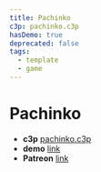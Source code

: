 ```yaml
---
title: Pachinko
c3p: pachinko.c3p
hasDemo: true
deprecated: false
tags:
  - template
  - game 
---
```


# Pachinko

* **c3p** [pachinko.c3p](source/c3p/pachinko.c3p)
* **demo** [link](demo)
* **Patreon** [link](https://patreon.com/el3um4s)

